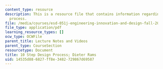 ```yaml
---
content_type: resource
description: This is a resource file that contains information regarding 10 step design
  process.
file: /media/courses/esd-051j-engineering-innovation-and-design-fall-2012/14535d886827ff8e3482729867d69587_MITESD_051JF12_Lec02.pdf
file_type: application/pdf
learning_resource_types: []
ocw_type: OCWFile
parent_title: Lecture Notes and Videos
parent_type: CourseSection
resourcetype: Document
title: 10 Step Design Process; Dieter Rams
uid: 14535d88-6827-ff8e-3482-729867d69587
---
```


